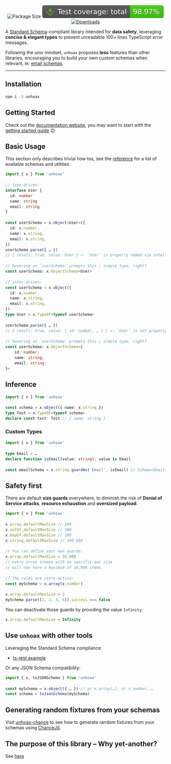 <div align="center">
  <img alt="Package Size" src="https://deno.bundlejs.com/badge?q=unhoax&treeshake=[{+x+}]">
  <img alt="Total coverage" src="https://raw.githubusercontent.com/SacDeNoeuds/unhoax/refs/heads/main/badges/coverage-total.svg">
  <!-- <img alt="Dependency Count" src="https://badgen.net/bundlephobia/dependency-count/unhoax"> -->
  <a href="https://www.npmjs.com/package/unhoax">
    <img alt="Downloads" src="https://img.shields.io/npm/dm/unhoax.svg">
  </a>
</div>

<p align="center">

A [Standard Schema](https://standardschema.dev/)-compliant library intended for **data safety**, leveraging **concise & elegant types** to prevent unreadable 100+ lines TypeScript error messages.

Following the unix mindset, `unhoax` proposes **less** features than other libraries, encouraging you to build your own custom schemas when relevant, ie: [email schemas](#custom-types).

</p>

---

## Installation

```bash
npm i -S unhoax
```

## Getting Started

Check out the [documentation website](https://sacdenoeuds.github.io/unhoax/), you may want to start with the [getting started guide](https://sacdenoeuds.github.io/unhoax/) 😊

## Basic Usage

This section only describes trivial how tos, see the [reference](/schemas) for a list of available schemas and utilities.

```ts
import { x } from 'unhoax'

// type-driven:
interface User {
  id: number
  name: string
  email: string
}

const userSchema = x.object<User>({
  id: x.number,
  name: x.string,
  email: x.string,
})
userSchema.parse({ … })
// { result: true, value: User } <- `User` is properly named via intellisense

// hovering on `userSchema` prompts this ; simple type, right?
const userSchema: x.ObjectSchema<User>

// infer-driven:
const userSchema = x.object({
  id: x.number,
  name: x.string,
  email: x.string,
})
type User = x.TypeOf<typeof userSchema>

userSchema.parse({ … })
// { result: true, value: { id: number, … } } <- `User` is not properly named

// hovering on `userSchema` prompts this ; simple type, right?
const userSchema: x.ObjectSchema<{
    id: number;
    name: string;
    email: string;
}>
```

## Inference

```ts
import { x } from 'unhoax'

const schema = x.object({ name: x.string })
type Test = x.TypeOf<typeof schema>
declare const test: Test // { name: string }
```

<!-- ## Transforming Data

Use the `x.map(mapper)` function:

```ts
import { x } from 'unhoax'

const upperCaseString = x.string.map((string) => string.toUpperCase())
```

## Refinements

Checkout the [reference](/reference) for built-in refinements.

### With predicates – `isX(value: T): boolean`

```ts
import { x } from 'unhoax'
import { isEmail } from 'is-email'

const emailSchema = x.string.refine('Email', isEmail)
```
-->

### Custom Types

```ts
import { x } from 'unhoax'

type Email = …
declare function isEmail(value: string): value is Email

const emailSchema = x.string.guardAs('Email', isEmail) // Schema<Email>
```

## Safety first

There are default **size guards** everywhere, to diminish the risk of **Denial of Service attacks**, **resource exhaustion** and **oversized payload**.

```ts
import { x } from 'unhoax'

x.array.defaultMaxSize // 100
x.setOf.defaultMaxSize // 100
x.mapOf.defaultMaxSize // 100
x.string.defaultMaxSize // 100_000

// You can define your own guards:
x.array.defaultMaxSize = 10_000
// every array schema with no specific max size
// will now have a maximum of 10,000 items.

// The rules are retro-active:
const mySchema = x.array(x.number)

x.array.defaultMaxSize = 3
mySchema.parse([1, 2, 3, 4]).success === false
```

You can deactivate those guards by providing the value `Infinity`:

```ts
x.array.defaultMaxSize = Infinity
```

## Use `unhoax` with other tools

Leveraging the Standard Schema compliance:

- [ts-rest example](https://github.com/SacDeNoeuds/unhoax/tree/main/examples/ts-rest)

Or any JSON Schema compatibility:

```ts
import { x, toJSONSchema } from 'unhoax'

const mySchema = x.object({ … }) // or x.array(…), or x.number, …
const schema = toJsonSchema(mySchema)
```

## Generating random fixtures from your schemas

Visit [unhoax-chance](https://sacdenoeuds.github.io/unhoax-chance/) to see how to generate random fixtures from your schemas using [ChanceJS](https://chancejs.com/).

## The purpose of this library – Why yet-another?

See [here](https://sacdenoeuds.github.io/unhoax/why-yet-another.html)
